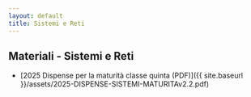 ```yaml
---
layout: default
title: Sistemi e Reti
---
```


## Materiali - Sistemi e Reti

- [2025 Dispense per la maturità classe quinta (PDF)]({{ site.baseurl }}/assets/2025-DISPENSE-SISTEMI-MATURITAv2.2.pdf)
